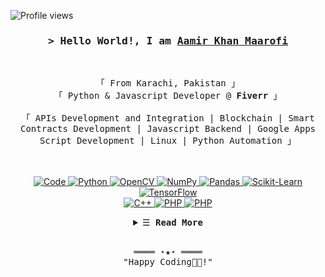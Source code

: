 <!-- Profile Views -->
![Profile views](https://gpvc.arturio.dev/Aamir-Khan-Maarofi?v=3)
<br>
<!-- Intro  -->
<h3 align="center">
        <samp>&gt; Hello World!, I am
                <b><a target="_blank" href="">Aamir Khan Maarofi</a></b>
        </samp>
</h3>
<br>

<p align="center">
        <!-- Organisation  -->
        <samp>
                「 From Karachi, Pakistan 」
                <br>
                「 Python & Javascript Developer @<b> Fiverr</b> 」
                <br>
                <br>
                「 APIs Development and Integration | Blockchain | Smart Contracts Development | Javascript Backend | Google Apps Script Development | Linux | Python Automation 」
                <br>
                <br>
                <br>
                <br>
        </samp>
        <!-- Programming Languages -->
        <!-- Code logo -->
        <a href="https://github.com/Aamir-Khan-Maarofi?tab=repositories" target="_blank"><img alt="Code"
                        src="https://img.shields.io/badge/-code-000000?style=for-the-badge&logo=Plex&logoColor=white">
        </a>
        <!-- Python -->
        <a href="https://github.com/Aamir-Khan-Maarofi?tab=repositories" target="_blank"><img alt="Python"
                        src="https://img.shields.io/badge/python-3670A0?style=for-the-badge&logo=python&logoColor=ffdd54">
        </a>
        <!-- OpenCV -->
        <a href="https://github.com/Aamir-Khan-Maarofi?tab=repositories" target="_blank"><img alt="OpenCV"
                        src="https://img.shields.io/badge/OpenCV-27338e?style=for-the-badge&logo=OpenCV&logoColor=white">
        </a>
        <!-- Numpy -->
        <a href="https://github.com/Aamir-Khan-Maarofi?tab=repositories" target="_blank"><img alt="NumPy"
                        src="https://img.shields.io/badge/numpy-%23013243.svg?style=for-the-badge&logo=numpy&logoColor=white">
        </a>
        <!-- Pandas -->
        <a href="https://github.com/Aamir-Khan-Maarofi?tab=repositories" target="_blank"><img alt="Pandas"
                        src="https://img.shields.io/badge/pandas-%23150458.svg?style=for-the-badge&logo=pandas&logoColor=white">
        </a>
        <!-- SciKit-Learn -->
        <a href="https://github.com/Aamir-Khan-Maarofi?tab=repositories" target="_blank"><img alt="Scikit-Learn"
                        src="https://img.shields.io/badge/scikit--learn-%23F7931E.svg?style=for-the-badge&logo=scikit-learn&logoColor=white">
        </a>
        <!-- TensorFlow -->
        <a href="https://github.com/Aamir-Khan-Maarofi?tab=repositories" target="_blank"><img alt="TensorFlow"
                        src="https://img.shields.io/badge/TensorFlow-%23FF6F00.svg?style=for-the-badge&logo=TensorFlow&logoColor=white">
        </a> 
        <br>
        <!-- C++ -->
        <a href="https://github.com/Aamir-Khan-Maarofi?tab=repositories" target="_blank"><img alt="C++"
                        src="https://img.shields.io/badge/-C++-9b3675?style=for-the-badge&&logo=C%2B%2B&logoColor=white">
        </a>
        <!-- PHP -->
        <a href="https://github.com/Aamir-Khan-Maarofi?tab=repositories" target="_blank"><img alt="PHP"
                        src="https://img.shields.io/badge/php-%23777BB4.svg?style=for-the-badge&logo=php&logoColor=white">
        </a>
        <!-- Laravel -->
        <a href="https://github.com/Aamir-Khan-Maarofi?tab=repositories" target="_blank"><img alt="PHP"
                        src="https://img.shields.io/badge/laravel-%23FF2D20.svg?style=for-the-badge&logo=laravel&logoColor=white">
        </a>

        
</p>

<!-- Details Section-->
<details align="center">
    <summary> <samp>&#9776; <strong> Read More </strong> </samp></summary>
    <p align="center">
        <br>
        <!-- Activity Widget -->
        <img alt="Aamir Khan Maarofi's GitHub Stats"
                src="https://github-readme-stats.vercel.app/api?username=Aamir-Khan-Maarofi&show_icons=true&count_private=true&theme=tokyonight" />
        <br>
        <!-- Social Links -->
        <p>「 <strong> Find me on </strong> 」</p>
        <!-- Gmail -->
        <a href="mailto:kaamir6600@gmail.com" target="_blank"><img alt="Gmail"
                src="https://img.shields.io/badge/-Gmail-EA4335?style=for-the-badge&logo=Gmail&logoColor=white">
        </a>
        <!-- Facebook -->
        <a href="https://www.facebook.com/AamirMaarofi" target="_blank"><img alt="Facebook"
                src="https://img.shields.io/badge/-Facebook-1877F2?style=for-the-badge&logo=Facebook&logoColor=white">
        </a>
        <!-- Instagram -->
        <a href="https://twitter.com/khanmaarofi" target="_blank"><img alt="Twitter"
                src="https://img.shields.io/badge/Twitter-%231DA1F2.svg?style=for-the-badge&logo=Twitter&logoColor=white">
        </a>
        <!-- Linkedin -->
        <a href="https://www.linkedin.com/in/aamir-khan-maarofi/" target="_blank"><img alt="Linkedin"
                src="https://img.shields.io/badge/-Linkedin-0A66C2?style=for-the-badge&logo=Linkedin&logoColor=white">
        </a>
        <!-- StackOverflow -->
        <a href="https://stackoverflow.com/users/9241342/aamir-maarofi/" target="_blank"><img alt="StackOverflow"
                src="https://img.shields.io/badge/-Stackoverflow-FE7A16?style=for-the-badge&logo=stack-overflow&logoColor=white">
        </a>
    </p>
</details>
<br>

<!-- Footer -->
<samp>
    <p align="center">
        ════ ⋆★⋆ ════
        <br>
        "Happy Coding👨‍💻!"
    </p>
</samp>
